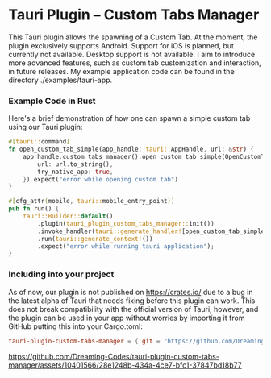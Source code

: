 # Tauri Plugin – Custom Tabs Manager
This Tauri plugin allows the spawning of a Custom Tab. At the moment, the plugin exclusively supports Android. Support for iOS is planned, but currently not available. Desktop support is not available. I aim to introduce more advanced features, such as custom tab customization and interaction, in future releases.
My example application code can be found in the directory ./examples/tauri-app.

### Example Code in Rust
Here's a brief demonstration of how one can spawn a simple custom tab using our Tauri plugin:
```rust
#[tauri::command]
fn open_custom_tab_simple(app_handle: tauri::AppHandle, url: &str) {
    app_handle.custom_tabs_manager().open_custom_tab_simple(OpenCustomTabSimpleRequest {
        url: url.to_string(),
        try_native_app: true,
    }).expect("error while opening custom tab")
}

#[cfg_attr(mobile, tauri::mobile_entry_point)]
pub fn run() {
    tauri::Builder::default()
        .plugin(tauri_plugin_custom_tabs_manager::init())
        .invoke_handler(tauri::generate_handler![open_custom_tab_simple])
        .run(tauri::generate_context!())
        .expect("error while running tauri application");
}
```
### Including into your project
As of now, our plugin is not published on https://crates.io/ due to a bug in the latest alpha of Tauri that needs fixing before this plugin can work. This does not break compatibility with the official version of Tauri, however, and the plugin can be used in your app without worries by importing it from GitHub putting this into your Cargo.toml:
```toml
tauri-plugin-custom-tabs-manager = { git = "https://github.com/Dreaming-Codes/tauri-plugin-custom-tabs-manager"}
```

https://github.com/Dreaming-Codes/tauri-plugin-custom-tabs-manager/assets/10401566/28e1248b-434a-4ce7-bfc1-37847bd18b77

